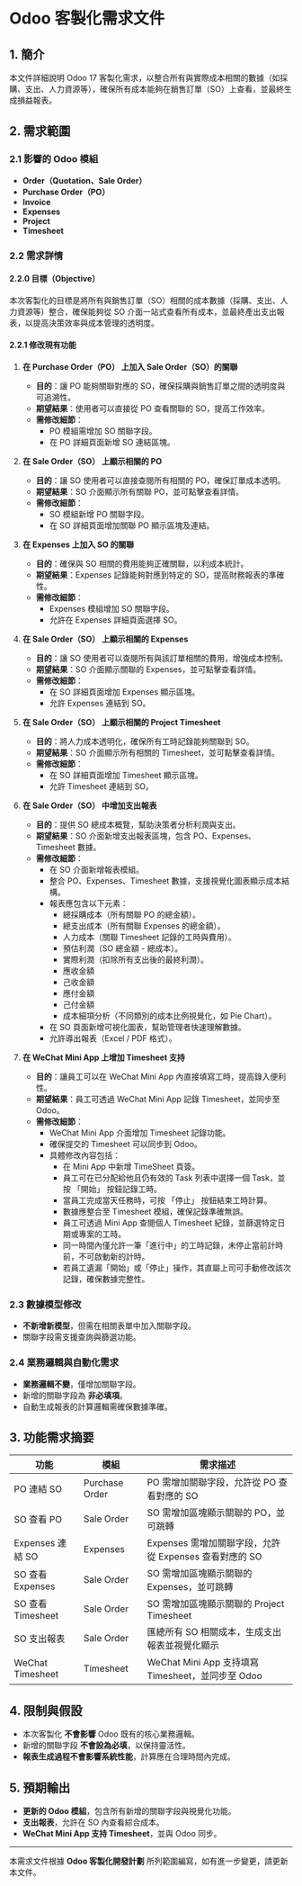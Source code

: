 # Odoo 客製化需求文件

## **1. 簡介**
本文件詳細說明 Odoo 17 客製化需求，以整合所有與實際成本相關的數據（如採購、支出、人力資源等），確保所有成本能夠在銷售訂單（SO）上查看，並最終生成損益報表。

## **2. 需求範圍**

### **2.1 影響的 Odoo 模組**
- **Order（Quotation、Sale Order）**
- **Purchase Order（PO）**
- **Invoice**
- **Expenses**
- **Project**
- **Timesheet**

### **2.2 需求詳情**

#### **2.2.0 目標（Objective）**
本次客製化的目標是將所有與銷售訂單（SO）相關的成本數據（採購、支出、人力資源等）整合，確保能夠從 SO 介面一站式查看所有成本，並最終產出支出報表，以提高決策效率與成本管理的透明度。


#### **2.2.1 修改現有功能**
1. **在 Purchase Order（PO） 上加入 Sale Order（SO）的關聯**  
      - **目的**：讓 PO 能夠關聯對應的 SO，確保採購與銷售訂單之間的透明度與可追溯性。
      - **期望結果**：使用者可以直接從 PO 查看關聯的 SO，提高工作效率。
      - **需修改細節**：
          - PO 模組需增加 SO 關聯字段。
          - 在 PO 詳細頁面新增 SO 連結區塊。

2. **在 Sale Order（SO） 上顯示相關的 PO**  
      - **目的**：讓 SO 使用者可以直接查閱所有相關的 PO，確保訂單成本透明。
      - **期望結果**：SO 介面顯示所有關聯 PO，並可點擊查看詳情。
      - **需修改細節**：
        - SO 模組新增 PO 關聯字段。
        - 在 SO 詳細頁面增加關聯 PO 顯示區塊及連結。

3. **在 Expenses 上加入 SO 的關聯**  
      - **目的**：確保與 SO 相關的費用能夠正確關聯，以利成本統計。
      - **期望結果**：Expenses 記錄能夠對應到特定的 SO，提高財務報表的準確性。
      - **需修改細節**：
        - Expenses 模組增加 SO 關聯字段。
        - 允許在 Expenses 詳細頁面選擇 SO。

4. **在 Sale Order（SO） 上顯示相關的 Expenses**  
      - **目的**：讓 SO 使用者可以查閱所有與該訂單相關的費用，增強成本控制。
      - **期望結果**：SO 介面顯示關聯的 Expenses，並可點擊查看詳情。
      - **需修改細節**：
        - 在 SO 詳細頁面增加 Expenses 顯示區塊。
        - 允許 Expenses 連結到 SO。

5. **在 Sale Order（SO） 上顯示相關的 Project Timesheet**  
      - **目的**：將人力成本透明化，確保所有工時記錄能夠關聯到 SO。
      - **期望結果**：SO 介面顯示所有相關的 Timesheet，並可點擊查看詳情。
      - **需修改細節**：
        - 在 SO 詳細頁面增加 Timesheet 顯示區塊。
        - 允許 Timesheet 連結到 SO。

6. **在 Sale Order（SO） 中增加支出報表**  
      - **目的**：提供 SO 總成本概覽，幫助決策者分析利潤與支出。
      - **期望結果**：SO 介面新增支出報表區塊，包含 PO、Expenses、Timesheet 數據。
      - **需修改細節**：
        - 在 SO 介面新增報表模組。
        - 整合 PO、Expenses、Timesheet 數據，支援視覺化圖表顯示成本結構。  
        - 報表應包含以下元素：  
            - 總採購成本（所有關聯 PO 的總金額）。
            - 總支出成本（所有關聯 Expenses 的總金額）。
            - 人力成本（關聯 Timesheet 記錄的工時與費用）。
            - 預估利潤（SO 總金額 - 總成本）。
            - 實際利潤（扣除所有支出後的最終利潤）。
            - 應收金額
            - 己收金額
            - 應付金額
            - 己付金額
            - 成本細項分析（不同類別的成本比例視覺化，如 Pie Chart）。
        - 在 SO 頁面新增可視化圖表，幫助管理者快速理解數據。
        - 允許導出報表（Excel / PDF 格式）。

7. **在 WeChat Mini App 上增加 Timesheet 支持**  
      - **目的**：讓員工可以在 WeChat Mini App 內直接填寫工時，提高錄入便利性。
      - **期望結果**：員工可透過 WeChat Mini App 記錄 Timesheet，並同步至 Odoo。
      - **需修改細節**：
        - WeChat Mini App 介面增加 Timesheet 記錄功能。
        - 確保提交的 Timesheet 可以同步到 Odoo。
        - 具體修改內容包括：
            - 在 Mini App 中新增 TimeSheet 頁簽。
            - 員工可在已分配給他且仍有效的 Task 列表中選擇一個 Task，並按 「開始」 按鈕記錄工時。
            - 當員工完成當天任務時，可按 「停止」 按鈕結束工時計算。
            - 數據應整合至 Timesheet 模組，確保記錄準確無誤。
            - 員工可透過 Mini App 查閱個人 Timesheet 紀錄，並篩選特定日期或專案的工時。
            - 同一時間內僅允許一筆「進行中」的工時記錄，未停止當前計時前，不可啟動新的計時。
            - 若員工遺漏「開始」或「停止」操作，其直屬上司可手動修改該次記錄，確保數據完整性。

### **2.3 數據模型修改**  

- **不新增新模型**，但需在相關表單中加入關聯字段。
- 關聯字段需支援查詢與篩選功能。

### **2.4 業務邏輯與自動化需求**
- **業務邏輯不變**，僅增加關聯字段。
- 新增的關聯字段為 **非必填項**。
- 自動生成報表的計算邏輯需確保數據準確。

## **3. 功能需求摘要**
| 功能 | 模組 | 需求描述 |
|---|---|---|
| PO 連結 SO | Purchase Order | PO 需增加關聯字段，允許從 PO 查看對應的 SO |
| SO 查看 PO | Sale Order | SO 需增加區塊顯示關聯的 PO，並可跳轉 |
| Expenses 連結 SO | Expenses | Expenses 需增加關聯字段，允許從 Expenses 查看對應的 SO |
| SO 查看 Expenses | Sale Order | SO 需增加區塊顯示關聯的 Expenses，並可跳轉 |
| SO 查看 Timesheet | Sale Order | SO 需增加區塊顯示關聯的 Project Timesheet |
| SO 支出報表 | Sale Order | 匯總所有 SO 相關成本，生成支出報表並視覺化顯示 |
| WeChat Timesheet | Timesheet | WeChat Mini App 支持填寫 Timesheet，並同步至 Odoo |

## **4. 限制與假設**
- 本次客製化 **不會影響** Odoo 既有的核心業務邏輯。
- 新增的關聯字段 **不會設為必填**，以保持靈活性。
- **報表生成過程不會影響系統性能**，計算應在合理時間內完成。

## **5. 預期輸出**
- **更新的 Odoo 模組**，包含所有新增的關聯字段與視覺化功能。
- **支出報表**，允許在 SO 內查看綜合成本。
- **WeChat Mini App 支持 Timesheet**，並與 Odoo 同步。

---
本需求文件根據 **Odoo 客製化開發計劃** 所列範圍編寫，如有進一步變更，請更新本文件。
